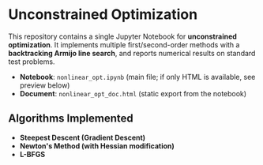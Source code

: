 # Unconstrained Optimization

This repository contains a single Jupyter Notebook for **unconstrained optimization**. It implements multiple first/second-order methods with a **backtracking Armijo line search**, and reports numerical results on standard test problems.

- **Notebook**: `nonlinear_opt.ipynb` (main file; if only HTML is available, see preview below)
- **Document**: `nonlinear_opt_doc.html` (static export from the notebook)

## Algorithms Implemented
- **Steepest Descent (Gradient Descent)**
- **Newton's Method (with Hessian modification)**
- **L-BFGS** 

